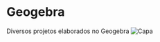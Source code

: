 # Geogebra
 Diversos projetos elaborados no Geogebra
![Capa](https://user-images.githubusercontent.com/3252597/155854313-71891d7e-7741-4893-92aa-e26d76faf769.png)
